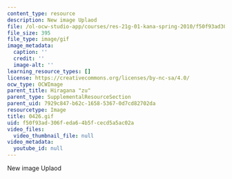 ```yaml
---
content_type: resource
description: New image Uplaod
file: /ol-ocw-studio-app/courses/res-21g-01-kana-spring-2010/f50f93ad306feda64b5fcecd5a5ac02a_0426.gif
file_size: 395
file_type: image/gif
image_metadata:
  caption: ''
  credit: ''
  image-alt: ''
learning_resource_types: []
license: https://creativecommons.org/licenses/by-nc-sa/4.0/
ocw_type: OCWImage
parent_title: Hiragana "zu"
parent_type: SupplementalResourceSection
parent_uid: 7929c847-b62c-1658-5367-0d7cd82702da
resourcetype: Image
title: 0426.gif
uid: f50f93ad-306f-eda6-4b5f-cecd5a5ac02a
video_files:
  video_thumbnail_file: null
video_metadata:
  youtube_id: null
---
```

New image Uplaod